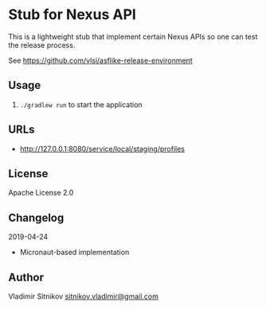 Stub for Nexus API
==================

This is a lightweight stub that implement certain Nexus APIs so one can test the release process.

See https://github.com/vlsi/asflike-release-environment

Usage
-----

1. `./gradlew run` to start the application

URLs
----

* http://127.0.0.1:8080/service/local/staging/profiles

License
-------

Apache License 2.0

Changelog
---------

2019-04-24
* Micronaut-based implementation

Author
------

Vladimir Sitnikov <sitnikov.vladimir@gmail.com>
